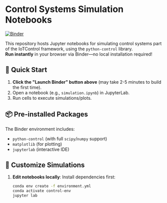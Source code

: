# Control Systems Simulation Notebooks

[![Binder](https://mybinder.org/badge_logo.svg)](https://mybinder.org/v2/gh/iotctrl/iotctrl-notebook/HEAD?filepath=simulation.ipynb)

This repository hosts Jupyter notebooks for simulating control systems part of the IoTControl framework, using the `python-control` library.  
**Run instantly** in your browser via Binder—no local installation required!

## 🚀 Quick Start
1. **Click the "Launch Binder" button above** (may take 2-5 minutes to build the first time).
2. Open a notebook (e.g., `simulation.ipynb`) in JupyterLab.
3. Run cells to execute simulations/plots.

## 📦 Pre-installed Packages
The Binder environment includes:
- `python-control` (with full `scipy`/`numpy` support)
- `matplotlib` (for plotting)
- `jupyterlab` (interactive IDE)

## 🔧 Customize Simulations
1. **Edit notebooks locally**: Install dependencies first:
   ```bash
   conda env create -f environment.yml
   conda activate control-env
   jupyter lab
